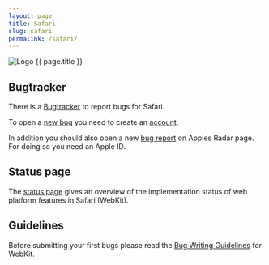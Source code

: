 ```yaml
---
layout: page
title: Safari
slug: safari
permalink: /safari/
---
```

<img src="{{ site.url }}/assets/images/safari/safari_128x128.png" alt="Logo {{ page.title }}">

## Bugtracker

There is a [Bugtracker](https://bugs.webkit.org/query.cgi?format=specific&product=WebKit) to report bugs for Safari.

To open a [new bug](https://bugs.webkit.org/enter_bug.cgi) you need to create an [account](https://bugs.webkit.org/createaccount.cgi).

In addition you should also open a new [bug report](http://bugreport.apple.com/) on Apples Radar page. For doing so you need an Apple ID. 

## Status page

The [status page](http://www.webkit.org/status.html) gives an overview of the implementation status of web platform features in Safari (WebKit).

## Guidelines

Before submitting your first bugs please read the [Bug Writing Guidelines](https://www.webkit.org/quality/bugwriting.html) for WebKit.
